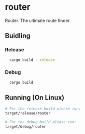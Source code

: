 # router

Router. The ultimate route finder.

## Buidling
### Release
```sh
  cargo build --release
```

### Debug
```sh
  cargo build
```

## Running (On Linux)
```sh
# For the release build please run:
target/release/router

# For the debug build please run:
target/debug/router
```
